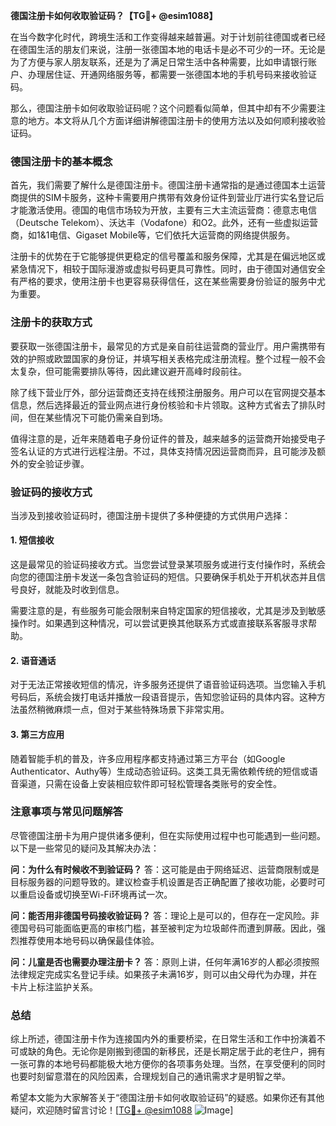 **德国注册卡如何收取验证码？【TG💪+ @esim1088】**

在当今数字化时代，跨境生活和工作变得越来越普遍。对于计划前往德国或者已经在德国生活的朋友们来说，注册一张德国本地的电话卡是必不可少的一环。无论是为了方便与家人朋友联系，还是为了满足日常生活中各种需要，比如申请银行账户、办理居住证、开通网络服务等，都需要一张德国本地的手机号码来接收验证码。

那么，德国注册卡如何收取验证码呢？这个问题看似简单，但其中却有不少需要注意的地方。本文将从几个方面详细讲解德国注册卡的使用方法以及如何顺利接收验证码。

### 德国注册卡的基本概念

首先，我们需要了解什么是德国注册卡。德国注册卡通常指的是通过德国本土运营商提供的SIM卡服务，这种卡需要用户携带有效身份证件到营业厅进行实名登记后才能激活使用。德国的电信市场较为开放，主要有三大主流运营商：德意志电信（Deutsche Telekom）、沃达丰（Vodafone）和O2。此外，还有一些虚拟运营商，如1&1电信、Gigaset Mobile等，它们依托大运营商的网络提供服务。

注册卡的优势在于它能够提供更稳定的信号覆盖和服务保障，尤其是在偏远地区或紧急情况下，相较于国际漫游或虚拟号码更具可靠性。同时，由于德国对通信安全有严格的要求，使用注册卡也更容易获得信任，这在某些需要身份验证的服务中尤为重要。

### 注册卡的获取方式

要获取一张德国注册卡，最常见的方式是亲自前往运营商的营业厅。用户需携带有效的护照或欧盟国家的身份证，并填写相关表格完成注册流程。整个过程一般不会太复杂，但可能需要排队等待，因此建议避开高峰时段前往。

除了线下营业厅外，部分运营商还支持在线预注册服务。用户可以在官网提交基本信息，然后选择最近的营业网点进行身份核验和卡片领取。这种方式省去了排队时间，但在某些情况下可能仍需亲自到场。

值得注意的是，近年来随着电子身份证件的普及，越来越多的运营商开始接受电子签名认证的方式进行远程注册。不过，具体支持情况因运营商而异，且可能涉及额外的安全验证步骤。

### 验证码的接收方式

当涉及到接收验证码时，德国注册卡提供了多种便捷的方式供用户选择：

#### 1. 短信接收
这是最常见的验证码接收方式。当您尝试登录某项服务或进行支付操作时，系统会向您的德国注册卡发送一条包含验证码的短信。只要确保手机处于开机状态并且信号良好，就能及时收到信息。

需要注意的是，有些服务可能会限制来自特定国家的短信接收，尤其是涉及到敏感操作时。如果遇到这种情况，可以尝试更换其他联系方式或直接联系客服寻求帮助。

#### 2. 语音通话
对于无法正常接收短信的情况，许多服务还提供了语音验证码选项。当您输入手机号码后，系统会拨打电话并播放一段语音提示，告知您验证码的具体内容。这种方法虽然稍微麻烦一点，但对于某些特殊场景下非常实用。

#### 3. 第三方应用
随着智能手机的普及，许多应用程序都支持通过第三方平台（如Google Authenticator、Authy等）生成动态验证码。这类工具无需依赖传统的短信或语音渠道，只需在设备上安装相应软件即可轻松管理各类账号的安全性。

### 注意事项与常见问题解答

尽管德国注册卡为用户提供诸多便利，但在实际使用过程中也可能遇到一些问题。以下是一些常见的疑问及其解决办法：

**问：为什么有时候收不到验证码？**
答：这可能是由于网络延迟、运营商限制或是目标服务器的问题导致的。建议检查手机设置是否正确配置了接收功能，必要时可以重启设备或切换至Wi-Fi环境再试一次。

**问：能否用非德国号码接收验证码？**
答：理论上是可以的，但存在一定风险。非德国号码可能面临更高的审核门槛，甚至被判定为垃圾邮件而遭到屏蔽。因此，强烈推荐使用本地号码以确保最佳体验。

**问：儿童是否也需要办理注册卡？**
答：原则上讲，任何年满16岁的人都必须按照法律规定完成实名登记手续。如果孩子未满16岁，则可以由父母代为办理，并在卡片上标注监护关系。

### 总结

综上所述，德国注册卡作为连接国内外的重要桥梁，在日常生活和工作中扮演着不可或缺的角色。无论你是刚搬到德国的新移民，还是长期定居于此的老住户，拥有一张可靠的本地号码都能极大地方便你的各项事务处理。当然，在享受便利的同时也要时刻留意潜在的风险因素，合理规划自己的通讯需求才是明智之举。

希望本文能为大家解答关于“德国注册卡如何收取验证码”的疑惑。如果你还有其他疑问，欢迎随时留言讨论！[[TG💪+ @esim1088](https://t.me/s/esim1088) ![Image](https://i.postimg.cc/4NQfJmqS/Snipaste-2025-05-13-00-14-12.png)]